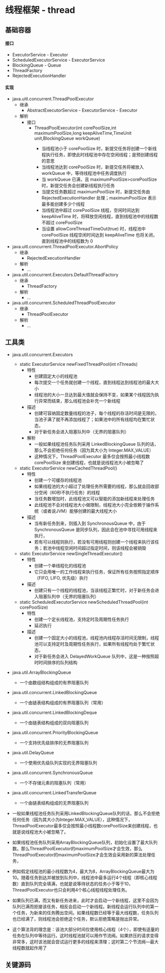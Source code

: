 # 线程框架 - thread

## 基础容器
#### 接口
* ExecutorService - Executor
* ScheduledExecutorService - ExecutorService
* BlockingQueue - Queue
* ThreadFactory
* RejectedExecutionHandler

#### 实现
* java.uitl.concurrent.ThreadPoolExecutor
	* 继承
		* AbstractExecutorService - ExecutorService - Executor
	* 解析
		* 接口
			* ThreadPoolExecutor(int corePoolSize,int maximumPoolSize,long keepAliveTime,TimeUnit unit,BlockingQueue<Runnable> workQueue)
				* 当线程池小于 corePoolSize 时，新提交任务将创建一个新线程执行任务，即使此时线程池中存在空闲线程；是预创建线程的意思
				* 当线程池达到 corePoolSize 时，新提交任务将被放入 workQueue 中，等待线程池中任务调度执行
				* 当 workQueue 已满，且 maximumPoolSize>corePoolSize 时，新提交任务会创建新线程执行任务
				* 当提交任务数超过 maximumPoolSize 时，新提交任务由 RejectedExecutionHandler 处理；maximumPoolSize 表示最多能创建多少个线程
				* 当线程池中超过 corePoolSize 线程，空闲时间达到 keepAliveTime 时，将释放空闲线程，直到线程池中的线程数不超过 corePoolSize
				* 当设置 allowCoreThreadTimeOut(true) 时，线程池中 corePoolSize 线程空闲时间达到 keepAliveTime 也将关闭，直到线程池中的线程数为 0
* java.uitl.concurrent.ThreadPoolExecutor.AbortPolicy
	* 继承
		* RejectedExecutionHandler
	* 解析
		* ...
* java.util.concurrent.Executors.DefaultThreadFactory
	* 继承
		* ThreadFactory
	* 解析
		* ...
* java.uitl.concurrent.ScheduledThreadPoolExecutor
	* 继承
		* ThreadPoolExecutor
	* 解析
		* ...

## 工具类
* java.util.concurrent.Executors
	* static ExecutorService newFixedThreadPool(int nThreads)
		* 特性
			* 创建固定大小的线程池
			* 每次提交一个任务就创建一个线程，直到线程达到线程池的最大大小
			* 线程池的大小一旦达到最大值就会保持不变，如果某个线程因为执行异常而结束，那么线程池会补充一个新线程
		* 描述
			* 创建可容纳固定数量线程的池子，每个线程的存活时间是无限的，当池子满了就不再添加线程了；如果池中的所有线程均在繁忙状态，
			* 对于新任务会进入阻塞队列中（无界的阻塞队列）
		* 解析
			* 一般如果线程池任务队列采用 LinkedBlockingQueue 队列的话，那么不会拒绝任何任务（因为其大小为 Integer.MAX_VALUE）
			* 这种情况下，ThreadPoolExecutor 最多仅会按照最小线程数 corePoolSize 来创建线程，也就是说线程池大小被忽略了
	* static ExecutorService newCachedThreadPool()
		* 特性
			* 创建一个可缓存的线程池
			* 如果线程池的大小超过了处理任务所需要的线程，那么就会回收部分空闲（60秒不执行任务）的线程
			* 当任务数增加时，此线程池又可以智能的添加新线程来处理任务
			* 此线程池不会对线程池大小做限制，线程池大小完全依赖于操作系统（或者说JVM）能够创建的最大线程大小
		* 描述
			* 当有新任务到来，则插入到 SynchronousQueue 中，由于 SynchronousQueue 是同步队列，因此会在池中寻找可用线程来执行，
			* 若有可以线程则执行，若没有可用线程则创建一个线程来执行该任务；若池中线程空闲时间超过指定时间，则该线程会被销毁
	* static ExecutorService newSingleThreadExecutor()
		* 特性
			* 创建一个单线程化的线程池
			* 它只会用唯一的工作线程来执行任务，保证所有任务按照指定顺序（FIFO, LIFO, 优先级）执行
		* 描述
			* 创建只有一个线程的线程池，当该线程正繁忙时，对于新任务会进入阻塞队列中（无界的阻塞队列）
	* static ScheduledExecutorService newScheduledThreadPool(int corePoolSize)
		* 特性
			* 创建一个定长线程池，支持定时及周期性任务执行
			* 延迟执行
		* 描述
			* 创建一个固定大小的线程池，线程池内线程存活时间无限制，线程池可以支持定时及周期性任务执行，如果所有线程均处于繁忙状态，
			* 对于新任务会进入 DelayedWorkQueue 队列中，这是一种按照超时时间排序的队列结构
* java.util.ArrayBlockingQueue<E>
	* 一个由数组结构组成的有界阻塞队列
* java.util.concurrent.LinkedBlockingQueue<E>
	* 一个由链表结构组成的有界阻塞队列（常用）
* java.util.concurrent.LinkedBlockingDeque<E>
	* 一个由链表结构组成的双向阻塞队列
* java.util.concurrent.PriorityBlockingQueue<E>
	* 一个支持优先级排序的无界阻塞队列
* java.util.DelayQueue<E>
	* 一个使用优先级队列实现的无界阻塞队列
* java.util.concurrent.SynchronousQueue<E>
	*  一个不存储元素的阻塞队列（常用）
* java.util.concurrent.LinkedTransferQueue<E>
	* 一个由链表结构组成的无界阻塞队列


* 一般如果线程池任务队列采用LinkedBlockingQueue队列的话，那么不会拒绝任何任务（因为其大小为Integer.MAX_VALUE），这种情况下，ThreadPoolExecutor最多仅会按照最小线程数corePoolSize来创建线程，也就是说线程池大小被忽略了。
* 如果线程池任务队列采用ArrayBlockingQueue队列，初始化设置了最大队列数。那么ThreadPoolExecutor的maximumPoolSize才会生效，那么ThreadPoolExecutor的maximumPoolSize才会生效会采用新的算法处理任务，
* 例如假定线程池的最小线程数为4，最大为8，ArrayBlockingQueue最大为10。随着任务到达并被放到队列中，线程池中最多运行4个线程（即核心线程数）直到队列完全填满，也就是说等待状态的任务小于等于10，ThreadPoolExecutor也只会利用4个核心线程线程处理任务。
* 如果队列已满，而又有新任务进来，此时才会启动一个新线程，这里不会因为队列已满而拒接该任务，相反会启动一个新线程。新线程会运行队列中的第一个任务，为新来的任务腾出空间。如果线程数已经等于最大线程数，任务队列也已经满了，则线程池会拒绝这个任务，默认拒绝策略是抛出异常。
* 这个算法背的理念是：该池大部分时间仅使用核心线程（4个），即使有适量的任务在队列中等待运行。这时线程池就可以用作节流阀。如果挤压的请求变得非常多，这时该池就会尝试运行更多的线程来清理；这时第二个节流阀—最大线程数就起作用了

## 关键源码


